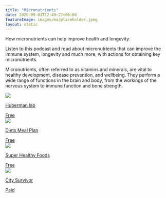 ```yaml
---
title: "Micronutrients"
date: 2020-09-01T12:49:27+06:00
featureImage: images/ma/placeholder.jpeg
layout: static
---
```


How micronutrients can help improve health and longevity.

Listen to this podcast and read about micronutrients that can improve the immune system, longevity and much more, with actions for obtaining key micronutrients.

Micronutrients, often referred to as vitamins and minerals, are vital to healthy development, disease prevention, and wellbeing. They perform a wide range of functions in the brain and body, from the workings of the nervous system to immune function and bone strength.

<a class="ma-link" href="https://hubermanlab.com/dr-rhonda-patrick-micronutrients-for-health-and-longevity/"><div class="ma-card ma-card-Health"><div class="ma-icon"><img src ="/images/Icon-check - health - opacity.svg"/></div><div class="ma-name"><p>Huberman lab</p></div><div class="ma-paid-text"><span>Free</span></div></div></a><a class="ma-link" href="https://www.dietsmealplan.com/micronutrient/"><div class="ma-card ma-card-Health"><div class="ma-icon"><img src ="/images/Icon-check - health - opacity.svg"/></div><div class="ma-name"><p>Diets Meal Plan</p></div><div class="ma-paid-text"><span>Free</span></div></div></a><a class="ma-link" href="https://thesuperhealthyfood.com/micronutrient-diet-plan-for-weight-loss/"><div class="ma-card ma-card-Health"><div class="ma-icon"><img src ="/images/Icon-check - health - opacity.svg"/></div><div class="ma-name"><p>Super Healthy Foods</p></div><div class="ma-paid-text"><span>Free</span></div></div></a><a class="ma-link" href="https://www.awin1.com/cread.php?awinmid=35301&awinaffid=1198638&ued=https%3A%2F%2Fcitysurvivor.co.uk%2F"><div class="ma-card ma-card-Health"><div class="ma-icon"><img src ="/images/Icon-pound - health - opacity.svg"/></div><div class="ma-name"><p>City Survivor</p></div><div class="ma-paid-text"><span>Paid</span></div></div></a>  

<br/><br/>






